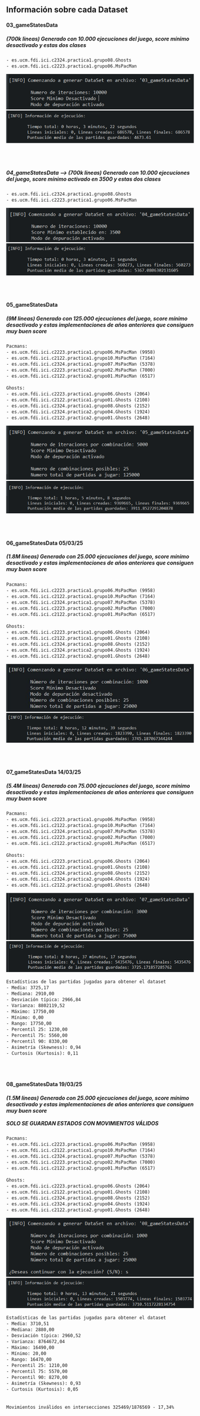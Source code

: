 ## Información sobre cada Dataset

#### 03_gameStatesData
##### (700k lineas) Generado con 10.000 ejecuciones del juego, score mínimo desactivado y estas dos clases
	- es.ucm.fdi.ici.c2324.practica1.grupo08.Ghosts
	- es.ucm.fdi.ici.c2223.practica1.grupo06.MsPacMan
	
![Resultado](03_gameStatesDataIni.png)
![Resultado](03_gameStatesDataFin.png)

<br>
<br>

##### 04_gameStatesData --> (700k lineas) Generado con 10.000 ejecuciones del juego, score mínimo activado en 3500 y estas dos clases
	- es.ucm.fdi.ici.c2324.practica1.grupo08.Ghosts
	- es.ucm.fdi.ici.c2223.practica1.grupo06.MsPacMan
	
![Resultado](04_gameStatesDataIni.png)
![Resultado](04_gameStatesDataFin.png)


<br>
<br>

#### 05_gameStatesData
##### (9M lineas) Generado con 125.000 ejecuciones del juego, score mínimo desactivado y estas implementaciones de años anteriores que consiguen muy buen score
	Pacmans:
	- es.ucm.fdi.ici.c2223.practica1.grupo06.MsPacMan (9958)
	- es.ucm.fdi.ici.c2122.practica1.grupo10.MsPacMan (7164)
	- es.ucm.fdi.ici.c2324.practica1.grupo07.MsPacMan (5378)
	- es.ucm.fdi.ici.c2223.practica2.grupo02.MsPacMan (7000) 
	- es.ucm.fdi.ici.c2122.practica2.grupo01.MsPacMan (6517)

	Ghosts:
	- es.ucm.fdi.ici.c2223.practica1.grupo06.Ghosts (2064)
	- es.ucm.fdi.ici.c2122.practica1.grupo01.Ghosts (2108)
	- es.ucm.fdi.ici.c2324.practica1.grupo08.Ghosts (2152)
	- es.ucm.fdi.ici.c2324.practica2.grupo04.Ghosts (1924)
	- es.ucm.fdi.ici.c2122.practica2.grupo01.Ghosts (2648)
	
![Resultado](05_gameStatesDataIni.png)
![Resultado](05_gameStatesDataFin.png)

<br>
<br>

#### 06_gameStatesData 05/03/25
##### (1.8M lineas) Generado con 25.000 ejecuciones del juego, score mínimo desactivado y estas implementaciones de años anteriores que consiguen muy buen score
	Pacmans:
	- es.ucm.fdi.ici.c2223.practica1.grupo06.MsPacMan (9958)
	- es.ucm.fdi.ici.c2122.practica1.grupo10.MsPacMan (7164)
	- es.ucm.fdi.ici.c2324.practica1.grupo07.MsPacMan (5378)
	- es.ucm.fdi.ici.c2223.practica2.grupo02.MsPacMan (7000) 
	- es.ucm.fdi.ici.c2122.practica2.grupo01.MsPacMan (6517)

	Ghosts:
	- es.ucm.fdi.ici.c2223.practica1.grupo06.Ghosts (2064)
	- es.ucm.fdi.ici.c2122.practica1.grupo01.Ghosts (2108)
	- es.ucm.fdi.ici.c2324.practica1.grupo08.Ghosts (2152)
	- es.ucm.fdi.ici.c2324.practica2.grupo04.Ghosts (1924)
	- es.ucm.fdi.ici.c2122.practica2.grupo01.Ghosts (2648)
	
![Resultado](06_gameStatesDataIni.png)
![Resultado](06_gameStatesDataFin.png)


<br>
<br>

#### 07_gameStatesData 14/03/25
##### (5.4M lineas) Generado con 75.000 ejecuciones del juego, score mínimo desactivado y estas implementaciones de años anteriores que consiguen muy buen score
	Pacmans:
	- es.ucm.fdi.ici.c2223.practica1.grupo06.MsPacMan (9958)
	- es.ucm.fdi.ici.c2122.practica1.grupo10.MsPacMan (7164)
	- es.ucm.fdi.ici.c2324.practica1.grupo07.MsPacMan (5378)
	- es.ucm.fdi.ici.c2223.practica2.grupo02.MsPacMan (7000) 
	- es.ucm.fdi.ici.c2122.practica2.grupo01.MsPacMan (6517)

	Ghosts:
	- es.ucm.fdi.ici.c2223.practica1.grupo06.Ghosts (2064)
	- es.ucm.fdi.ici.c2122.practica1.grupo01.Ghosts (2108)
	- es.ucm.fdi.ici.c2324.practica1.grupo08.Ghosts (2152)
	- es.ucm.fdi.ici.c2324.practica2.grupo04.Ghosts (1924)
	- es.ucm.fdi.ici.c2122.practica2.grupo01.Ghosts (2648)
	
![Resultado](07_gameStatesDataIni.png)
![Resultado](07_gameStatesDataFin.png)


	Estadísticas de las partidas jugadas para obtener el dataset
	- Media: 3725,17
	- Mediana: 2910,00
	- Desviación típica: 2966,84
	- Varianza: 8802119,52
	- Máximo: 17750,00
	- Mínimo: 0,00
	- Rango: 17750,00
	- Percentil 25: 1230,00
	- Percentil 75: 5560,00
	- Percentil 90: 8330,00
	- Asimetría (Skewness): 0,94
	- Curtosis (Kurtosis): 0,11

<br>
<br>


#### 08_gameStatesData 19/03/25
##### (1.5M lineas) Generado con 25.000 ejecuciones del juego, score mínimo desactivado y estas implementaciones de años anteriores que consiguen muy buen score <BR><BR> SOLO SE GUARDAN ESTADOS CON MOVIMIENTOS VÁLIDOS

	Pacmans:
	- es.ucm.fdi.ici.c2223.practica1.grupo06.MsPacMan (9958)
	- es.ucm.fdi.ici.c2122.practica1.grupo10.MsPacMan (7164)
	- es.ucm.fdi.ici.c2324.practica1.grupo07.MsPacMan (5378)
	- es.ucm.fdi.ici.c2223.practica2.grupo02.MsPacMan (7000) 
	- es.ucm.fdi.ici.c2122.practica2.grupo01.MsPacMan (6517)

	Ghosts:
	- es.ucm.fdi.ici.c2223.practica1.grupo06.Ghosts (2064)
	- es.ucm.fdi.ici.c2122.practica1.grupo01.Ghosts (2108)
	- es.ucm.fdi.ici.c2324.practica1.grupo08.Ghosts (2152)
	- es.ucm.fdi.ici.c2324.practica2.grupo04.Ghosts (1924)
	- es.ucm.fdi.ici.c2122.practica2.grupo01.Ghosts (2648)
	
![Resultado](08_gameStatesDataIni.png)
![Resultado](08_gameStatesDataFin.png)


	Estadísticas de las partidas jugadas para obtener el dataset
	- Media: 3710,51
	- Mediana: 2880,00
	- Desviación típica: 2960,52
	- Varianza: 8764672,04
	- Máximo: 16490,00
	- Mínimo: 20,00
	- Rango: 16470,00
	- Percentil 25: 1210,00
	- Percentil 75: 5570,00
	- Percentil 90: 8270,00
	- Asimetría (Skewness): 0,93
	- Curtosis (Kurtosis): 0,05


	Movimientos inválidos en intersecciones 325469/1876569 - 17,34%
